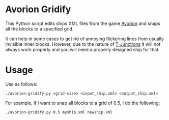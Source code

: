 # Avorion Gridify

This Python script edits ships XML files from the game [Avorion](https://www.avorion.net/) and snaps all the blocks to a specified grid.

It can help in some cases to get rid of annoying flickering lines from usually invisible inner blocks. However, due to the nature of [T-Junctions](https://wiki.ldraw.org/wiki/T-Junction) it will not always work properly and you will need a properly designed ship for that.

# Usage

Use as follows:

```
./avorion-gridify.py <grid-size> <input_ship.xml> <output_ship.xml>
```

For example, if I want to snap all blocks to a grid of 0.5, I do the following:

```
./avorion-gridify.py 0.5 myship.xml newship.xml
```
